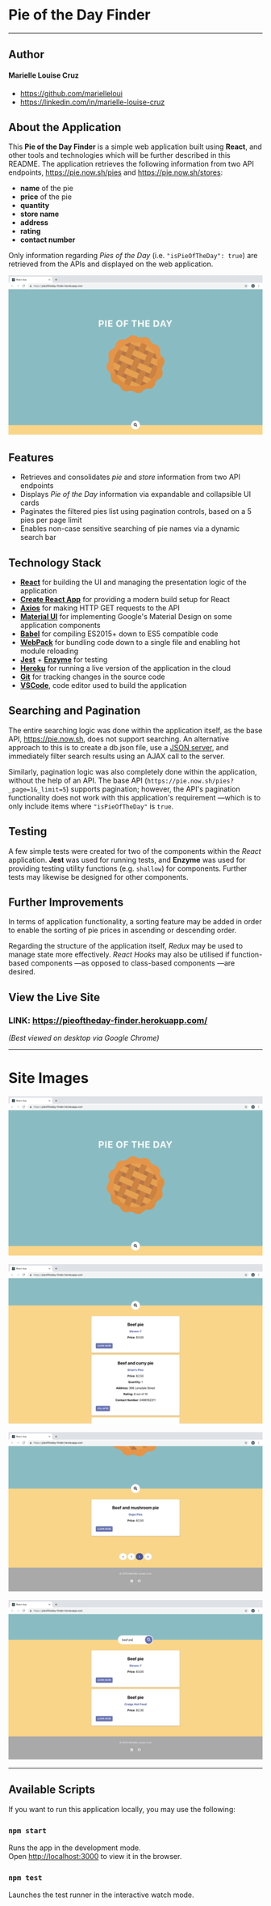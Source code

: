 # Pie of the Day Finder
---
## Author
#### Marielle Louise Cruz
* https://github.com/marielleloui
* https://linkedin.com/in/marielle-louise-cruz

## About the Application

This __Pie of the Day Finder__ is a simple web application built using __React__, and other tools and technologies which will be further described in this README. The application retrieves the following information from two API endpoints, https://pie.now.sh/pies and https://pie.now.sh/stores:

* __name__ of the pie
* __price__ of the pie
* __quantity__
* __store name__
* __address__
* __rating__
* __contact number__

Only information regarding *Pies of the Day* (i.e. `"isPieOfTheDay": true`) are retrieved from the APIs and displayed on the web application.

![Home View](https://github.com/marielleloui/PieOfTheDayFinder/blob/master/public/images/piefinder-home-view.png)

## Features
* Retrieves and consolidates *pie* and *store* information from two API endpoints
* Displays *Pie of the Day* information via expandable and collapsible UI cards
* Paginates the filtered pies list using pagination controls, based on a 5 pies per page limit
* Enables non-case sensitive searching of pie names via a dynamic search bar

## Technology Stack
* __[React](http://facebook.github.io/react/)__ for building the UI and managing the presentation logic of the application
* __[Create React App](https://github.com/facebook/create-react-app)__ for providing a modern build setup for React
* __[Axios](https://github.com/axios/axios)__ for making HTTP GET requests to the API
* __[Material UI](https://material-ui.com/)__ for implementing Google's Material Design on some application components
* __[Babel](https://babeljs.io/)__ for compiling ES2015+ down to ES5 compatible code
* __[WebPack](http://webpack.github.io/)__ for bundling code down to a single file and enabling hot module reloading
* __[Jest](https://jestjs.io/)__ + __[Enzyme](https://airbnb.io/enzyme/)__ for testing
* __[Heroku](https://www.heroku.com/)__ for running a live version of the application in the cloud
* __[Git](https://github.com/)__ for tracking changes in the source code
* __[VSCode](https://code.visualstudio.com/)__, code editor used to build the application

## Searching and Pagination
The entire searching logic was done within the application itself, as the base API, https://pie.now.sh, does not support searching. An alternative approach to this is to create a db.json file, use a [JSON server](https://github.com/typicode/json-server), and immediately filter search results using an AJAX call to the server.

Similarly, pagination logic was also completely done within the application, without the help of an API. The base API (`https://pie.now.sh/pies?_page=1&_limit=5`) supports pagination; however, the API's pagination functionality does not work with this application's requirement —which is to only include items where `"isPieOfTheDay"` is  `true`.

## Testing
A few simple tests were created for two of the components within the *React* application. __Jest__ was used for running tests, and __Enzyme__ was used for providing testing utility functions (e.g. `shallow`) for components. Further tests may likewise be designed for other components.

## Further Improvements
In terms of application functionality, a sorting feature may be added in order to enable the sorting of pie prices in ascending or descending order.

Regarding the structure of the application itself, *Redux* may be used to manage state more effectively. *React Hooks* may also be utilised if function-based components —as opposed to class-based components —are desired.

## View the Live Site

### LINK: https://pieoftheday-finder.herokuapp.com/
_(Best viewed on desktop via Google Chrome)_

---
# Site Images

![Home View](https://github.com/marielleloui/PieOfTheDayFinder/blob/master/public/images/piefinder-home-view.png)

![Default List](https://github.com/marielleloui/PieOfTheDayFinder/blob/master/public/images/piefinder-default-list.png)

![Pagination](https://github.com/marielleloui/PieOfTheDayFinder/blob/master/public/images/piefinder-pagination.png)

![Search Results](https://github.com/marielleloui/PieOfTheDayFinder/blob/master/public/images/piefinder-search.png)

---

## Available Scripts

If you want to run this application locally, you may use the following:

### `npm start`

Runs the app in the development mode.<br>
Open [http://localhost:3000](http://localhost:3000) to view it in the browser.

### `npm test`

Launches the test runner in the interactive watch mode.
